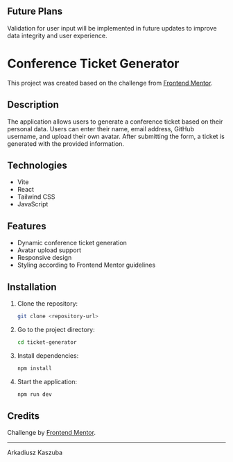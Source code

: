 ## Future Plans

Validation for user input will be implemented in future updates to improve data integrity and user experience.

# Conference Ticket Generator

This project was created based on the challenge from [Frontend Mentor](https://www.frontendmentor.io/challenges/conference-ticket-generator-oq5gFIU12w).

## Description

The application allows users to generate a conference ticket based on their personal data. Users can enter their name, email address, GitHub username, and upload their own avatar. After submitting the form, a ticket is generated with the provided information.

## Technologies

- Vite
- React
- Tailwind CSS
- JavaScript

## Features

- Dynamic conference ticket generation
- Avatar upload support
- Responsive design
- Styling according to Frontend Mentor guidelines

## Installation

1. Clone the repository:
   ```bash
   git clone <repository-url>
   ```
2. Go to the project directory:
   ```bash
   cd ticket-generator
   ```
3. Install dependencies:
   ```bash
   npm install
   ```
4. Start the application:
   ```bash
   npm run dev
   ```

## Credits

Challenge by [Frontend Mentor](https://www.frontendmentor.io/).

---

Arkadiusz Kaszuba
